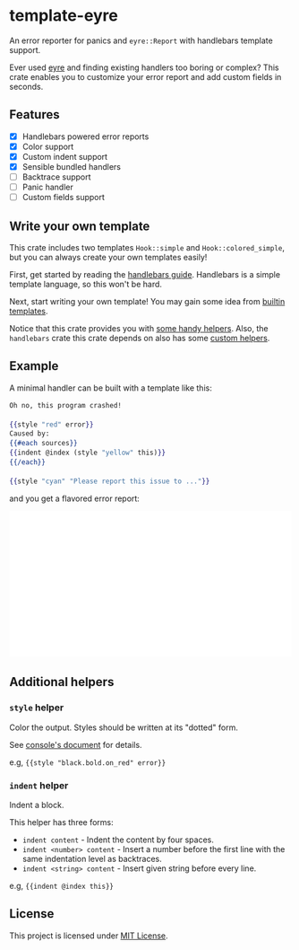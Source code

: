 # template-eyre

An error reporter for panics and `eyre::Report` with handlebars template support.

Ever used [eyre](https://github.com/yaahc/eyre) and finding existing handlers too boring or complex?
This crate enables you to customize your error report and add custom fields
in seconds.

## Features
- [x] Handlebars powered error reports
- [x] Color support
- [x] Custom indent support
- [x] Sensible bundled handlers
- [ ] Backtrace support
- [ ] Panic handler
- [ ] Custom fields support

## Write your own template

This crate includes two templates `Hook::simple` and `Hook::colored_simple`,
but you can always create your own templates easily!

First, get started by reading the [handlebars guide](https://handlebarsjs.com/guide/).
Handlebars is a simple template language, so this won't be hard.

Next, start writing your own template! You may gain some idea from [builtin templates](src/templates.rs).

Notice that this crate provides you with [some handy helpers](#additional-helpers).
Also, the `handlebars` crate this crate depends on also has some [custom helpers](https://docs.rs/handlebars/latest/handlebars/#built-in-helpers).

## Example

A minimal handler can be built with a template like this:

```handlebars
Oh no, this program crashed!

{{style "red" error}}
Caused by:
{{#each sources}}
{{indent @index (style "yellow" this)}}
{{/each}}

{{style "cyan" "Please report this issue to ..."}}
```

and you get a flavored error report:

![snapshot](snapshot.svg)

## Additional helpers

### `style` helper

Color the output. Styles should be written at its "dotted" form.
 
See [console's document](https://docs.rs/console/latest/console/struct.Style.html#implementations) for details.

e.g, `{{style "black.bold.on_red" error}}`

### `indent` helper

Indent a block.

This helper has three forms:

- `indent content` - Indent the content by four spaces.
- `indent <number> content` - Insert a number before the first line with the same indentation level as backtraces.
- `indent <string> content` - Insert given string before every line.

e.g, `{{indent @index this}}`

## License
This project is licensed under [MIT License](LICENSE.txt).